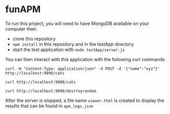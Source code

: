 # funAPM

To run this project, you will need to have MongoDB available on your computer then:

* clone this repository
* `npm install` in this repository and in the testApp directory
* start the test application with `node testApp/server.js`

You can then interact with this application with the following curl commands

```
curl -H "Content-Type: application/json" -X POST -d '{"name":"xyz"}' http://localhost:9090/cats
```

```
curl http://localhost:9090/cats
```

```
curl http://localhost:9090/destroyrandom
```

After the server is stopped, a file name `viewer.html` is created to display the results that can be found in `apm_logs.json`

